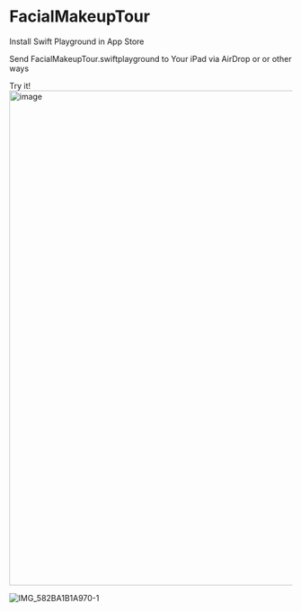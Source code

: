 # FacialMakeupTour
Install Swift Playground in App Store 

Send FacialMakeupTour.swiftplayground to Your iPad via AirDrop or or other ways

Try it!
<img width="881" alt="image" src="https://user-images.githubusercontent.com/45887805/193488729-49e26d5c-cd04-4277-9ad0-fbb440c4e451.png">


![IMG_582BA1B1A970-1](https://user-images.githubusercontent.com/45887805/164895584-be821550-d517-4148-a73b-c832c6e4818a.jpeg)


